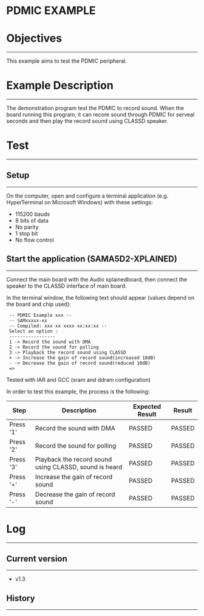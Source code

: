 PDMIC EXAMPLE
============

# Objectives
------------
This example aims to test the PDMIC peripheral.

# Example Description
---------------------
The demonstration program test the PDMIC to record sound. When the board
running this program, it can recore sound through PDMIC for serveal seconds and
then play the record sound using CLASSD speaker.

# Test
------

## Setup
--------
On the computer, open and configure a terminal application
(e.g. HyperTerminal on Microsoft Windows) with these settings:
 - 115200 bauds
 - 8 bits of data
 - No parity
 - 1 stop bit
 - No flow control

## Start the application (SAMA5D2-XPLAINED)
--------
Connect the main board with the Audio xplainedboard, then connect the speaker
to the CLASSD interface of main board.

In the terminal window, the following text should appear (values depend on the
board and chip used):
```
 -- PDMIC Example xxx --
 -- SAMxxxxx-xx
 -- Compiled: xxx xx xxxx xx:xx:xx --
 Select an option :
 -----------------	
 1 -> Record the sound with DMA
 2 -> Record the sound for polling
 3 -> Playback the record sound using CLASSD	
 + -> Increase the gain of record sound(increased 10dB)
 - -> Decrease the gain of record sound(reduced 10dB)
 =>	
```

Tested with IAR and GCC (sram and ddram configuration)

In order to test this example, the process is the following:

Step | Description | Expected Result | Result
-----|-------------|-----------------|-------
Press '1' | Record the sound with DMA | PASSED | PASSED
Press '2' | Record the sound for polling | PASSED | PASSED
Press '3' | Playback the record sound using CLASSD, sound is heard | PASSED | PASSED
Press '+' | Increase the gain of record sound | PASSED | PASSED
Press '-' | Decrease the gain of record sound | PASSED | PASSED


# Log
------

## Current version
--------
 - v1.3

## History
--------
